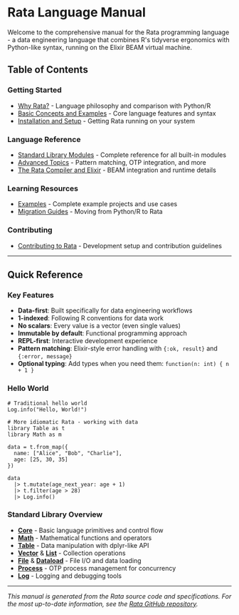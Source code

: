 # Rata Language Manual

Welcome to the comprehensive manual for the Rata programming language - a data engineering language that combines R's tidyverse ergonomics with Python-like syntax, running on the Elixir BEAM virtual machine.

## Table of Contents

### Getting Started
- [Why Rata?](why-rata.md) - Language philosophy and comparison with Python/R
- [Basic Concepts and Examples](basic-concepts.md) - Core language features and syntax
- [Installation and Setup](installation.md) - Getting Rata running on your system

### Language Reference
- [Standard Library Modules](modules/index.md) - Complete reference for all built-in modules
- [Advanced Topics](advanced/index.md) - Pattern matching, OTP integration, and more
- [The Rata Compiler and Elixir](compiler-and-elixir.md) - BEAM integration and runtime details

### Learning Resources  
- [Examples](examples/index.md) - Complete example projects and use cases
- [Migration Guides](migration/index.md) - Moving from Python/R to Rata

### Contributing
- [Contributing to Rata](contributing.md) - Development setup and contribution guidelines

---

## Quick Reference

### Key Features
- **Data-first**: Built specifically for data engineering workflows
- **1-indexed**: Following R conventions for data work  
- **No scalars**: Every value is a vector (even single values)
- **Immutable by default**: Functional programming approach
- **REPL-first**: Interactive development experience
- **Pattern matching**: Elixir-style error handling with `{:ok, result}` and `{:error, message}`
- **Optional typing**: Add types when you need them: `function(n: int) { n + 1 }`

### Hello World
```rata
# Traditional hello world
Log.info("Hello, World!")

# More idiomatic Rata - working with data
library Table as t
library Math as m

data = t.from_map({
  name: ["Alice", "Bob", "Charlie"],
  age: [25, 30, 35]
})

data
  |> t.mutate(age_next_year: age + 1)
  |> t.filter(age > 28)
  |> Log.info()
```

### Standard Library Overview
- **[Core](modules/core.md)** - Basic language primitives and control flow
- **[Math](modules/math.md)** - Mathematical functions and operators
- **[Table](modules/table.md)** - Data manipulation with dplyr-like API
- **[Vector](modules/vector.md)** & **[List](modules/list.md)** - Collection operations
- **[File](modules/file.md)** & **[Dataload](modules/dataload.md)** - File I/O and data loading
- **[Process](modules/process.md)** - OTP process management for concurrency
- **[Log](modules/log.md)** - Logging and debugging tools

---

*This manual is generated from the Rata source code and specifications. For the most up-to-date information, see the [Rata GitHub repository](https://github.com/your-org/rata-lang).*